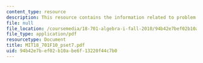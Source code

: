```yaml
---
content_type: resource
description: This resource contains the information related to problem set 7.
file: null
file_location: /coursemedia/18-701-algebra-i-fall-2010/94b42e7bef02b10abe6f13220f44c7b0_MIT18_701F10_pset7.pdf
file_type: application/pdf
resourcetype: Document
title: MIT18_701F10_pset7.pdf
uid: 94b42e7b-ef02-b10a-be6f-13220f44c7b0
---
```

